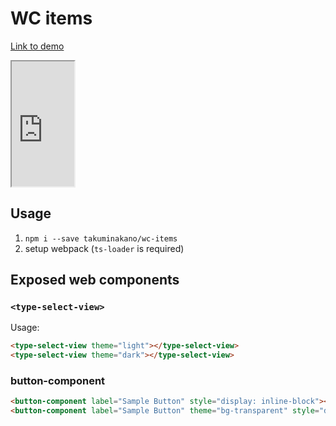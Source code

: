 # WC items
[Link to demo](https://takuminakano.github.io/wc-items)

<iframe width="100px" height="200px" src="https://takuminakano.github.io/wc-items"></iframe>

## Usage
1. `npm i --save takuminakano/wc-items`
2. setup webpack (`ts-loader` is required)
## Exposed web components
### `<type-select-view>`
Usage:
```html
<type-select-view theme="light"></type-select-view>
<type-select-view theme="dark"></type-select-view>
```
### button-component
```html
<button-component label="Sample Button" style="display: inline-block"></button-component>
<button-component label="Sample Button" theme="bg-transparent" style="display: inline-block;" onclick="alert('click')"></button-component>
```
